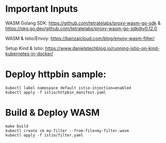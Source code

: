 # Important Inputs


WASM Golang SDK: https://github.com/tetratelabs/proxy-wasm-go-sdk & https://pkg.go.dev/github.com/tetratelabs/proxy-wasm-go-sdk@v0.12.0

WASM & Istio/Envoy: https://banzaicloud.com/blog/envoy-wasm-filter/

Setup Kind & Istio: https://www.danielstechblog.io/running-istio-on-kind-kubernetes-in-docker/

# Deploy httpbin sample: 
```
kubectl label namespace default istio-injection=enabled  
kubectl apply -f istio/httpbin_manifest.yaml
```

# Build & Deploy WASM


```
make build
kubectl create cm my-filter --from-file=my-filter.wasm
kubectl apply -f istio/filter.yaml
```